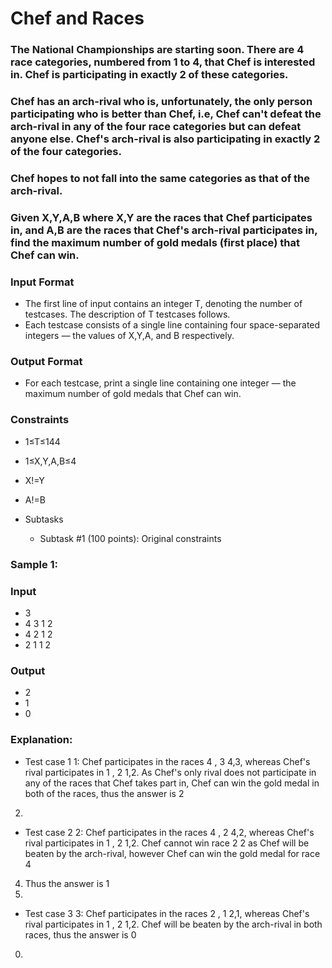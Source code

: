 # Chef and Races
### The National Championships are starting soon. There are 4 race categories, numbered from 1 to 4, that Chef is interested in. Chef is participating in exactly 2 of these categories.

### Chef has an arch-rival who is, unfortunately, the only person participating who is better than Chef, i.e, Chef can't defeat the arch-rival in any of the four race categories but can defeat anyone else. Chef's arch-rival is also participating in exactly 2 of the four categories.

### Chef hopes to not fall into the same categories as that of the arch-rival.

### Given X,Y,A,B where X,Y are the races that Chef participates in, and A,B are the races that Chef's arch-rival participates in, find the maximum number of gold medals (first place) that Chef can win.

### Input Format
- The first line of input contains an integer T, denoting the number of testcases. The description of T testcases follows.
- Each testcase consists of a single line containing four space-separated integers — the values of X,Y,A, and B respectively.

### Output Format
- For each testcase, print a single line containing one integer — the maximum number of gold medals that Chef can win.

### Constraints
- 1≤T≤144
- 1≤X,Y,A,B≤4
- X!=Y
- A!=B

- Subtasks
  - Subtask #1 (100 points): Original constraints

### Sample 1:
### Input
- 3
- 4 3 1 2
- 4 2 1 2
- 2 1 1 2
### Output
- 2
- 1
- 0

### Explanation:
- Test case 
1
1: Chef participates in the races 
4
,
3
4,3, whereas Chef's rival participates in 
1
,
2
1,2. As Chef's only rival does not participate in any of the races that Chef takes part in, Chef can win the gold medal in both of the races, thus the answer is 
2
2.

- Test case 
2
2: Chef participates in the races 
4
,
2
4,2, whereas Chef's rival participates in 
1
,
2
1,2. Chef cannot win race 
2
2 as Chef will be beaten by the arch-rival, however Chef can win the gold medal for race 
4
4. Thus the answer is 
1
1.

- Test case 
3
3: Chef participates in the races 
2
,
1
2,1, whereas Chef's rival participates in 
1
,
2
1,2. Chef will be beaten by the arch-rival in both races, thus the answer is 
0
0.
